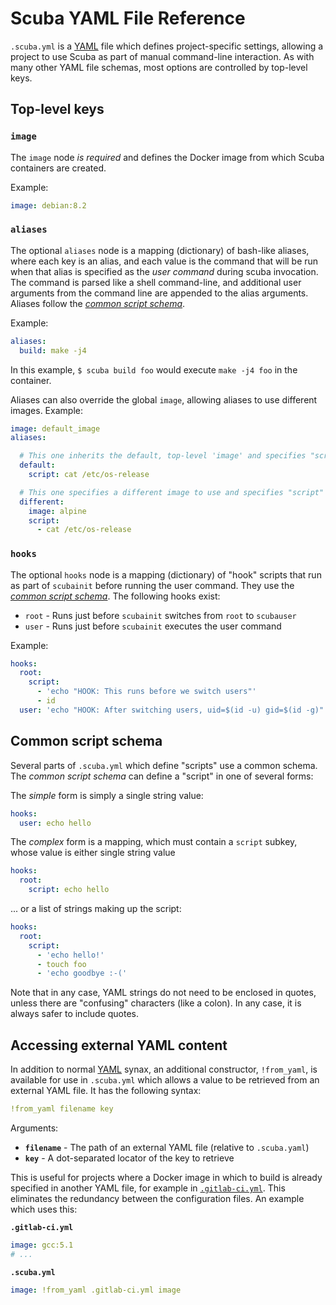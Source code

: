 # Scuba YAML File Reference

`.scuba.yml` is a [YAML] file which defines project-specific settings, allowing
a project to use Scuba as part of manual command-line interaction. As with many
other YAML file schemas, most options are controlled by top-level keys.



## Top-level keys

### `image`

The `image` node *is required* and defines the Docker image from which Scuba
containers are created.

Example:
```yaml
image: debian:8.2
```

### `aliases`

The optional `aliases` node is a mapping (dictionary) of bash-like aliases,
where each key is an alias, and each value is the command that will be run when
that alias is specified as the *user command* during scuba invocation. The
command is parsed like a shell command-line, and additional user arguments from
the command line are appended to the alias arguments. Aliases follow the
[*common script schema*](#common-script-schema).

Example:
```yaml
aliases:
  build: make -j4
```
In this example, `$ scuba build foo` would execute `make -j4 foo` in the
container.

Aliases can also override the global `image`, allowing aliases to use different
images. Example:

```yaml
image: default_image
aliases:

  # This one inherits the default, top-level 'image' and specifies "script" as a string
  default:
    script: cat /etc/os-release

  # This one specifies a different image to use and specifies "script" as a list
  different:
    image: alpine
    script:
      - cat /etc/os-release
```

### `hooks`

The optional `hooks` node is a mapping (dictionary) of "hook" scripts that run
as part of `scubainit` before running the user command. They use the
[*common script schema*](#common-script-schema). The following hooks exist:
- `root` - Runs just before `scubainit` switches from `root` to `scubauser`
- `user` - Runs just before `scubainit` executes the user command

Example:
```yaml
hooks:
  root:
    script:
      - 'echo "HOOK: This runs before we switch users"'
      - id
  user: 'echo "HOOK: After switching users, uid=$(id -u) gid=$(id -g)"'
```

## Common script schema
Several parts of `.scuba.yml` which define "scripts" use a common schema.
The *common script schema* can define a "script" in one of several forms:

The *simple* form is simply a single string value:
```yaml
hooks:
  user: echo hello
```

The *complex* form is a mapping, which must contain a `script` subkey, whose
value is either single string value
```yaml
hooks:
  root:
    script: echo hello
```

... or a list of strings making up the script:
```yaml
hooks:
  root:
    script:
      - 'echo hello!'
      - touch foo
      - 'echo goodbye :-('
```

Note that in any case, YAML strings do not need to be enclosed in quotes,
unless there are "confusing" characters (like a colon). In any case, it is
always safer to include quotes.


## Accessing external YAML content
In addition to normal [YAML] synax, an additional constructor, `!from_yaml`, is
available for use in `.scuba.yml` which allows a value to be retrieved from an
external YAML file. It has the following syntax:
```yaml
!from_yaml filename key
```
Arguments:
- **`filename`** - The path of an external YAML file (relative to `.scuba.yaml`)
- **`key`** - A dot-separated locator of the key to retrieve

This is useful for projects where a Docker image in which to build is already
specified in another YAML file, for example in [`.gitlab-ci.yml`]. This
eliminates the redundancy between the configuration files. An example which
uses this:

**`.gitlab-ci.yml`**
```yaml
image: gcc:5.1
# ...
```

**`.scuba.yml`**
```yaml
image: !from_yaml .gitlab-ci.yml image
```


[YAML]: http://yaml.org/
[`.gitlab-ci.yml`]: http://doc.gitlab.com/ce/ci/yaml/README.html


